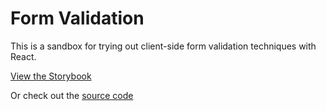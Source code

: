 # Form Validation

This is a sandbox for trying out client-side form validation techniques with React.

[View the Storybook](https://anandaroop.github.io/react-experiments/storybooks/form-validation/)

Or check out the [source code](src/components)

<!--[See the original readme](README.orig.md)-->
